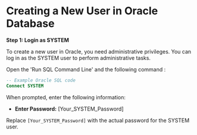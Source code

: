 # Creating a New User in Oracle Database

**Step 1: Login as SYSTEM**

To create a new user in Oracle, you need administrative privileges. You can log in as the SYSTEM user to perform administrative tasks.

Open the 'Run SQL Command Line' and the following command :

```sql
-- Example Oracle SQL code
Connect SYSTEM
```
When prompted, enter the following information:

- **Enter Password:** [Your_SYSTEM_Password]


Replace `[Your_SYSTEM_Password]` with the actual password for the SYSTEM user.



